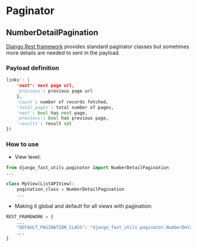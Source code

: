 # Paginator

## NumberDetailPagination

[Django Rest framework](https://www.django-rest-framework.org/) provides standard paginator
classes but sometimes more details are needed to sent in the payload.

### Payload definition

```python
links': {
    'next': next page url,
    'previous': previous page url
    },
    'count': number of records fetched,
    'total_pages': total number of pages,
    'next': bool has next page,
    'previous': bool has previous page,
    'results': result set
})
```

### How to use

- View level:

```python
from django_fast_utils.paginator import NumberDetailPagination
...

class MyView(ListAPIView):
    pagination_class = NumberDetailPagination
    ...
```

- Making it global and default for all views with pagination:

```python
REST_FRAMEWORK = {
    ...
    "DEFAULT_PAGINATION_CLASS": "django_fast_utils.paginator.NumberDetailPagination"
    ...
}
```
